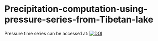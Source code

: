 # Precipitation-computation-using-pressure-series-from-Tibetan-lake
Pressure time series can be accessed at:
[![DOI](https://zenodo.org/badge/DOI/10.5281/zenodo.14894696.svg)](https://doi.org/10.5281/zenodo.14894696)
